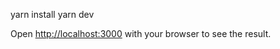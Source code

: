 yarn install
yarn dev

Open [http://localhost:3000](http://localhost:3000) with your browser to see the result.
